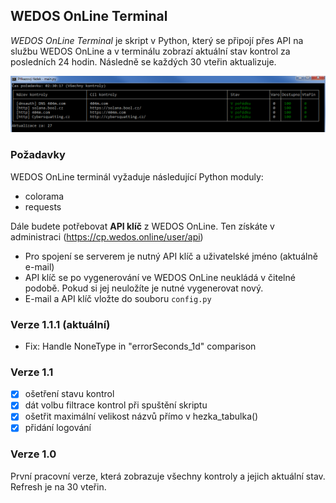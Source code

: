  ## WEDOS OnLine Terminal

 *WEDOS OnLine Terminal* je skript v Python, který se připojí přes API na službu WEDOS OnLine a v terminálu zobrazí aktuální stav kontrol za posledních 24 hodin. Následně se každých 30 vteřin aktualizuje.

![WEDOS OnLine Terminal](https://github.com/drago-cz/wedos-online-terminal/blob/master/screenshot.png)

### Požadavky
 
 WEDOS OnLine terminál vyžaduje následující Python moduly:
 * colorama
 * requests

 Dále budete potřebovat **API klíč** z WEDOS OnLine. Ten získáte v administraci (https://cp.wedos.online/user/api)
 * Pro spojení se serverem je nutný API klíč a uživatelské jméno (aktuálně e-mail)
 * API klíč se po vygenerování ve WEDOS OnLine neukládá v čitelné podobě. Pokud si jej neuložíte je nutné vygenerovat nový.
 * E-mail a API klíč vložte do souboru `config.py`

### Verze 1.1.1 (aktuální)
- Fix: Handle NoneType in "errorSeconds_1d" comparison

### Verze 1.1
- [x] ošetření stavu kontrol
- [x] dát volbu filtrace kontrol při spuštění skriptu
- [x] ošetřit maximální velikost názvů přímo v hezka_tabulka()
- [x] přidání logování

### Verze 1.0
 První pracovní verze, která zobrazuje všechny kontroly a jejich aktuální stav. Refresh je na 30 vteřin. 